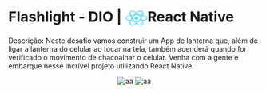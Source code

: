 
# Flashlight - DIO | <img align="center" alt="Amanda-ReactNative" height="35" width="45" src="https://raw.githubusercontent.com/devicons/devicon/master/icons/react/react-original.svg">React Native

Descrição: Neste desafio vamos construir um App de lanterna que, além de ligar a lanterna do celular ao tocar na tela, também acenderá quando for verificado o movimento de chacoalhar o celular. Venha com a gente e embarque nesse incrível projeto utilizando React Native. 

<div align="center">
  <img alt="aa" src="https://user-images.githubusercontent.com/94869300/171779585-a1081bce-a2e3-4661-9876-8c1db58d219c.jpg"> 
  <img alt="aa" src="https://user-images.githubusercontent.com/94869300/171779600-48be1d2b-7366-460c-b123-1b6440aaef75.jpg">
 </div
